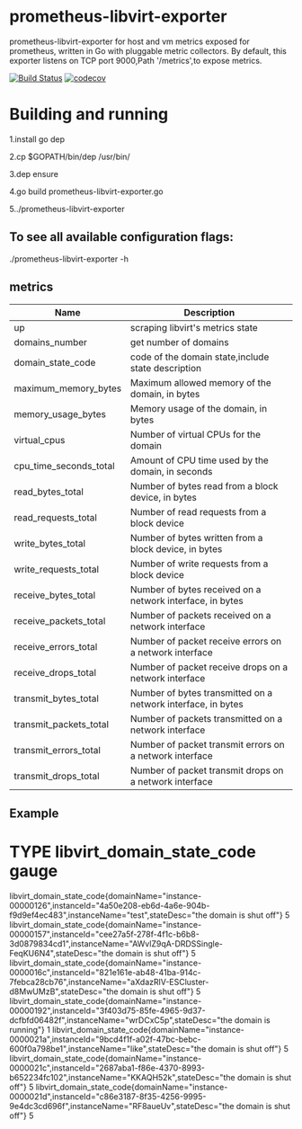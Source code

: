 # prometheus-libvirt-exporter
prometheus-libvirt-exporter for host and vm metrics exposed for prometheus, written in Go with pluggable metric collectors.
By default, this exporter listens on TCP port 9000,Path '/metrics',to expose metrics.

[![Build Status](https://travis-ci.org/zhangjianweibj/prometheus-libvirt-exporter.svg?branch=master)](https://travis-ci.org/zhangjianweibj/prometheus-libvirt-exporter)
[![codecov](https://codecov.io/gh/zhangjianweibj/prometheus-libvirt-exporter/branch/master/graph/badge.svg)](https://codecov.io/gh/zhangjianweibj/prometheus-libvirt-exporter)
# Building and running

1.install go dep

2.cp $GOPATH/bin/dep /usr/bin/

3.dep ensure

4.go build prometheus-libvirt-exporter.go

5../prometheus-libvirt-exporter

## To see all available configuration flags:

./prometheus-libvirt-exporter -h


## metrics
Name | Description
---------|-------------
up|scraping libvirt's metrics state
domains_number|get number of domains
domain_state_code|code of the domain state,include state description
maximum_memory_bytes|Maximum allowed memory of the domain, in bytes
memory_usage_bytes|Memory usage of the domain, in bytes
virtual_cpus|Number of virtual CPUs for the domain
cpu_time_seconds_total|Amount of CPU time used by the domain, in seconds
read_bytes_total|Number of bytes read from a block device, in bytes
read_requests_total|Number of read requests from a block device
write_bytes_total|Number of bytes written from a block device, in bytes
write_requests_total|Number of write requests from a block device
receive_bytes_total|Number of bytes received on a network interface, in bytes
receive_packets_total|Number of packets received on a network interface
receive_errors_total|Number of packet receive errors on a network interface
receive_drops_total|Number of packet receive drops on a network interface
transmit_bytes_total|Number of bytes transmitted on a network interface, in bytes
transmit_packets_total|Number of packets transmitted on a network interface
transmit_errors_total|Number of packet transmit errors on a network interface
transmit_drops_total|Number of packet transmit drops on a network interface


## Example
# TYPE libvirt_domain_state_code gauge
libvirt_domain_state_code{domainName="instance-00000126",instanceId="4a50e208-eb6d-4a6e-904b-f9d9ef4ec483",instanceName="test",stateDesc="the domain is shut off"} 5
libvirt_domain_state_code{domainName="instance-00000157",instanceId="cee27a5f-278f-4f1c-b6b8-3d0879834cd1",instanceName="AWvlZ9qA-DRDSSingle-FeqKU6N4",stateDesc="the domain is shut off"} 5
libvirt_domain_state_code{domainName="instance-0000016c",instanceId="821e161e-ab48-41ba-914c-7febca28cb76",instanceName="aXdazRlV-ESCluster-d8MwUMzB",stateDesc="the domain is shut off"} 5
libvirt_domain_state_code{domainName="instance-00000192",instanceId="3f403d75-85fe-4965-9d37-dcfbfd06482f",instanceName="wrDCxC5p",stateDesc="the domain is running"} 1
libvirt_domain_state_code{domainName="instance-0000021a",instanceId="9bcd4f1f-a02f-47bc-bebc-600f0a798be1",instanceName="like",stateDesc="the domain is shut off"} 5
libvirt_domain_state_code{domainName="instance-0000021c",instanceId="2687aba1-f86e-4370-8993-b652234fc102",instanceName="KKAQH52k",stateDesc="the domain is shut off"} 5
libvirt_domain_state_code{domainName="instance-0000021d",instanceId="c86e3187-8f35-4256-9995-9e4dc3cd696f",instanceName="RF8aueUv",stateDesc="the domain is shut off"} 5